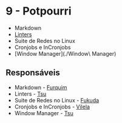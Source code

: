 # 9 - Potpourri

* Markdown
* [Linters](./Linters)
* Suite de Redes no Linux
* Cronjobs e InCronjobs
* [Window Manager](./Window\ Manager)

## Responsáveis
* Markdown - [Furquim](https://github.com/FvFurquim)
* Linters - [Tsu](https://github.com/HTsuyoshi)
* Suite de Redes no Linux - [Fukuda](https://github.com/JoaoFukuda)
* Cronjobs e InCronjobs - [Vilela](https://github.com/lk-vila)
* Window Manager - [Tsu](https://github.com/HTsuyoshi)
